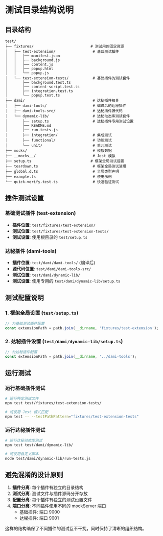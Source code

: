 # 测试目录结构说明

## 目录结构

```
test/
├── fixtures/                          # 测试用的固定资源
│   ├── test-extension/                 # 基础测试插件
│   │   ├── manifest.json
│   │   ├── background.js
│   │   ├── content.js
│   │   ├── popup.html
│   │   └── popup.js
│   └── test-extension-tests/           # 基础插件的测试套件
│       ├── background.test.ts
│       ├── content-script.test.ts
│       ├── integration.test.ts
│       └── popup.test.ts
├── dami/                               # 达秘插件相关
│   ├── dami-tools/                     # 编译后的达秘插件
│   ├── dami-tools-src/                 # 达秘插件源代码
│   └── dynamic-lib/                    # 达秘动态库测试套件
│       ├── setup.ts                    # 达秘插件专用测试设置
│       ├── README.md
│       ├── run-tests.js
│       ├── integration/                # 集成测试
│       ├── functional/                 # 功能测试
│       └── unit/                       # 单元测试
├── mocks/                              # 模拟数据
├── __mocks__/                          # Jest 模拟
├── setup.ts                           # 框架全局测试设置
├── teardown.ts                         # 框架全局测试清理
├── global.d.ts                         # 全局类型声明
├── example.ts                          # 使用示例
└── quick-verify.test.ts                # 快速验证测试
```

## 插件测试设置

### 基础测试插件 (test-extension)
- **插件位置**: `test/fixtures/test-extension/`
- **测试位置**: `test/fixtures/test-extension-tests/`
- **测试设置**: 使用根目录的 `test/setup.ts`

### 达秘插件 (dami-tools)
- **插件位置**: `test/dami/dami-tools/` (编译后)
- **源代码位置**: `test/dami/dami-tools-src/`
- **测试位置**: `test/dami/dynamic-lib/`
- **测试设置**: 使用专用的 `test/dami/dynamic-lib/setup.ts`

## 测试配置说明

### 1. 框架全局设置 (`test/setup.ts`)
```typescript
// 为基础测试插件配置
const extensionPath = path.join(__dirname, 'fixtures/test-extension');
```

### 2. 达秘插件设置 (`test/dami/dynamic-lib/setup.ts`)
```typescript
// 为达秘插件配置
const extensionPath = path.join(__dirname, '../dami-tools');
```

## 运行测试

### 运行基础插件测试
```bash
# 运行特定测试文件
npm test test/fixtures/test-extension-tests/

# 或使用 Jest 模式匹配
npm test -- --testPathPattern="fixtures/test-extension-tests"
```

### 运行达秘插件测试
```bash
# 运行达秘动态库测试
npm test test/dami/dynamic-lib/

# 或使用自定义脚本
node test/dami/dynamic-lib/run-tests.js
```

## 避免混淆的设计原则

1. **插件分离**: 每个插件有独立的目录结构
2. **测试分离**: 测试文件与插件源码分开存放
3. **配置分离**: 每个插件有独立的测试设置文件
4. **端口分离**: 不同插件使用不同的 mockServer 端口
   - 基础插件: 端口 9000
   - 达秘插件: 端口 9001

这样的结构确保了不同插件的测试互不干扰，同时保持了清晰的组织结构。